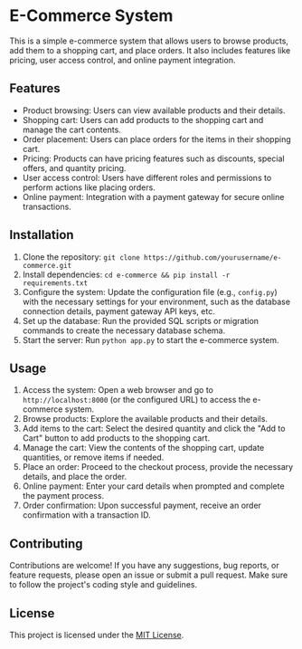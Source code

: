# E-Commerce System

This is a simple e-commerce system that allows users to browse products, add them to a shopping cart, and place orders. It also includes features like pricing, user access control, and online payment integration.

## Features

- Product browsing: Users can view available products and their details.
- Shopping cart: Users can add products to the shopping cart and manage the cart contents.
- Order placement: Users can place orders for the items in their shopping cart.
- Pricing: Products can have pricing features such as discounts, special offers, and quantity pricing.
- User access control: Users have different roles and permissions to perform actions like placing orders.
- Online payment: Integration with a payment gateway for secure online transactions.

## Installation

1. Clone the repository: `git clone https://github.com/yourusername/e-commerce.git`
2. Install dependencies: `cd e-commerce && pip install -r requirements.txt`
3. Configure the system: Update the configuration file (e.g., `config.py`) with the necessary settings for your environment, such as the database connection details, payment gateway API keys, etc.
4. Set up the database: Run the provided SQL scripts or migration commands to create the necessary database schema.
5. Start the server: Run `python app.py` to start the e-commerce system.

## Usage

1. Access the system: Open a web browser and go to `http://localhost:8000` (or the configured URL) to access the e-commerce system.
2. Browse products: Explore the available products and their details.
3. Add items to the cart: Select the desired quantity and click the "Add to Cart" button to add products to the shopping cart.
4. Manage the cart: View the contents of the shopping cart, update quantities, or remove items if needed.
5. Place an order: Proceed to the checkout process, provide the necessary details, and place the order.
6. Online payment: Enter your card details when prompted and complete the payment process.
7. Order confirmation: Upon successful payment, receive an order confirmation with a transaction ID.

## Contributing

Contributions are welcome! If you have any suggestions, bug reports, or feature requests, please open an issue or submit a pull request. Make sure to follow the project's coding style and guidelines.

## License

This project is licensed under the [MIT License](LICENSE).

